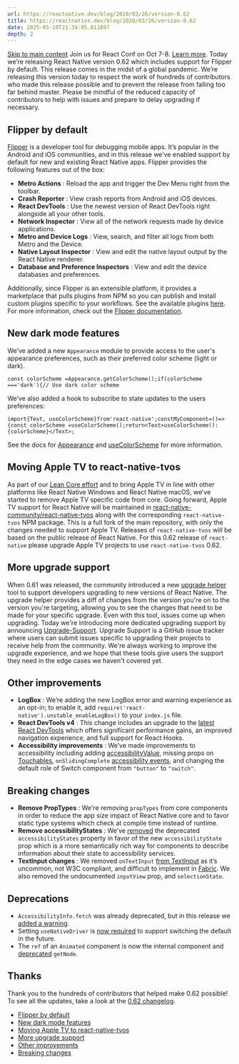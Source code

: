 ```yaml
---
url: https://reactnative.dev/blog/2020/03/26/version-0.62
title: https://reactnative.dev/blog/2020/03/26/version-0.62
date: 2025-05-10T21:34:05.811897
depth: 2
---
```


[Skip to main content](https://reactnative.dev/blog/2020/03/26/version-0.62#__docusaurus_skipToContent_fallback)
Join us for React Conf on Oct 7-8. [Learn more](https://conf.react.dev).
Today we’re releasing React Native version 0.62 which includes support for Flipper by default.
This release comes in the midst of a global pandemic. We’re releasing this version today to respect the work of hundreds of contributors who made this release possible and to prevent the release from falling too far behind master. Please be mindful of the reduced capacity of contributors to help with issues and prepare to delay upgrading if necessary.
## Flipper by default[​](https://reactnative.dev/blog/2020/03/26/version-0.62#flipper-by-default "Direct link to Flipper by default")
[Flipper](https://fbflipper.com/) is a developer tool for debugging mobile apps. It’s popular in the Android and iOS communities, and in this release we’ve enabled support by default for new and existing React Native apps.
Flipper provides the following features out of the box:
  * **Metro Actions** : Reload the app and trigger the Dev Menu right from the toolbar.
  * **Crash Reporter** : View crash reports from Android and iOS devices.
  * **React DevTools** : Use the newest version of React DevTools right alongside all your other tools.
  * **Network Inspector** : View all of the network requests made by device applications.
  * **Metro and Device Logs** : View, search, and filter all logs from both Metro and the Device.
  * **Native Layout Inspector** : View and edit the native layout output by the React Native renderer.
  * **Database and Preference Inspectors** : View and edit the device databases and preferences.


Additionally, since Flipper is an extensible platform, it provides a marketplace that pulls plugins from NPM so you can publish and install custom plugins specific to your workflows. See the available plugins [here](https://www.npmjs.com/search?q=flipper-plugin).
For more information, check out the [Flipper documentation](https://fbflipper.com/docs/features/react-native).
## New dark mode features[​](https://reactnative.dev/blog/2020/03/26/version-0.62#new-dark-mode-features "Direct link to New dark mode features")
We’ve added a new `Appearance` module to provide access to the user's appearance preferences, such as their preferred color scheme (light or dark).
```
const colorScheme =Appearance.getColorScheme();if(colorScheme ==='dark'){// Use dark color scheme
```

We’ve also added a hook to subscribe to state updates to the users preferences:
```
import{Text, useColorScheme}from'react-native';constMyComponent=()=>{const colorScheme =useColorScheme();return<Text>useColorScheme(): {colorScheme}</Text>;
```

See the docs for [Appearance](https://reactnative.dev/docs/appearance) and [useColorScheme](https://reactnative.dev/docs/usecolorscheme) for more information.
## Moving Apple TV to react-native-tvos[​](https://reactnative.dev/blog/2020/03/26/version-0.62#moving-apple-tv-to-react-native-tvos "Direct link to Moving Apple TV to react-native-tvos")
As part of our [Lean Core effort](https://reactnative.dev/blog#lean-core) and to bring Apple TV in line with other platforms like React Native Windows and React Native macOS, we’ve started to remove Apple TV specific code from core.
Going forward, Apple TV support for React Native will be maintained in [react-native-community/react-native-tvos](https://github.com/react-native-community/react-native-tvos) along with the corresponding `react-native-tvos` NPM package. This is a full fork of the main repository, with only the changes needed to support Apple TV.
Releases of `react-native-tvos` will be based on the public release of React Native. For this 0.62 release of `react-native` please upgrade Apple TV projects to use `react-native-tvos` 0.62.
## More upgrade support[​](https://reactnative.dev/blog/2020/03/26/version-0.62#more-upgrade-support "Direct link to More upgrade support")
When 0.61 was released, the community introduced a new [upgrade helper](https://react-native-community.github.io/upgrade-helper/) tool to support developers upgrading to new versions of React Native. The upgrade helper provides a diff of changes from the version you're on to the version you're targeting, allowing you to see the changes that need to be made for your specific upgrade.
Even with this tool, issues come up when upgrading. Today we're introducing more dedicated upgrading support by announcing [Upgrade-Support](https://github.com/react-native-community/upgrade-support). Upgrade Support is a GitHub issue tracker where users can submit issues specific to upgrading their projects to receive help from the community.
We're always working to improve the upgrade experience, and we hope that these tools give users the support they need in the edge cases we haven't covered yet.
## Other improvements[​](https://reactnative.dev/blog/2020/03/26/version-0.62#other-improvements "Direct link to Other improvements")
  * **LogBox** : We’re adding the new LogBox error and warning experience as an opt-in; to enable it, add `require('react-native').unstable_enableLogBox()` to your `index.js` file.
  * **React DevTools v4** : This change includes an upgrade to the [latest React DevTools](https://reactjs.org/blog/2019/08/15/new-react-devtools.html) which offers significant performance gains, an improved navigation experience, and full support for React Hooks.
  * **Accessibility improvements** : We’ve made improvements to accessibility including adding [accessibilityValue](https://reactnative.dev/docs/accessibility#accessibilityvalue-ios-android), missing props on [Touchables](https://github.com/facebook/react-native/commit/8c0c860e38f57e18296f689e47dfb4a54088c260), `onSlidingComplete` [accessibility events](https://github.com/facebook/react-native/commit/c7aa6dc8270c0eabc913fe6c617c8131e3f4b3c5), and changing the default role of Switch component from `"button"` to `"switch"`.


## Breaking changes[​](https://reactnative.dev/blog/2020/03/26/version-0.62#breaking-changes "Direct link to Breaking changes")
  * **Remove PropTypes** : We're removing `propTypes` from core components in order to reduce the app size impact of React Native core and to favor static type systems which check at compile time instead of runtime.
  * **Remove accessibilityStates** : We’ve [removed](https://github.com/facebook/react-native/commit/7b35f427fd66cb0f36921b992095fe5b3c14d8b9) the deprecated `accessibilityStates` property in favor of the new `accessibilityState` prop which is a more semantically rich way for components to describe information about their state to accessibility services.
  * **TextInput changes** : We removed `onTextInput` [from TextInput](https://github.com/facebook/react-native/commit/3f7e0a2c9601fc186f25bfd794cd0008ac3983ab) as it’s uncommon, not W3C compliant, and difficult to implement in [Fabric](https://github.com/react-native-community/discussions-and-proposals/issues/4). We also removed the undocumented `inputView` prop, and `selectionState`.


## Deprecations[​](https://reactnative.dev/blog/2020/03/26/version-0.62#deprecations "Direct link to Deprecations")
  * `AccessibilityInfo.fetch` was already deprecated, but in this release we [added a warning](https://github.com/facebook/react-native/commit/523ab8333800afbfb169c6fd70ab6611fe07cc2a).
  * Setting `useNativeDriver` is [now required](https://github.com/facebook/react-native/commit/5876052615f4858ed5fc32fa3da9b64695974238) to support switching the default in the future.
  * The `ref` of an `Animated` component is now the internal component and [deprecated](https://github.com/facebook/react-native/commit/66e72bb4e00aafbcb9f450ed5db261d98f99f82a) `getNode`.


## Thanks[​](https://reactnative.dev/blog/2020/03/26/version-0.62#thanks "Direct link to Thanks")
Thank you to the hundreds of contributors that helped make 0.62 possible!
To see all the updates, take a look at the [0.62 changelog](https://github.com/facebook/react-native/blob/main/CHANGELOG.md#v0620).
  * [Flipper by default](https://reactnative.dev/blog/2020/03/26/version-0.62#flipper-by-default)
  * [New dark mode features](https://reactnative.dev/blog/2020/03/26/version-0.62#new-dark-mode-features)
  * [Moving Apple TV to react-native-tvos](https://reactnative.dev/blog/2020/03/26/version-0.62#moving-apple-tv-to-react-native-tvos)
  * [More upgrade support](https://reactnative.dev/blog/2020/03/26/version-0.62#more-upgrade-support)
  * [Other improvements](https://reactnative.dev/blog/2020/03/26/version-0.62#other-improvements)
  * [Breaking changes](https://reactnative.dev/blog/2020/03/26/version-0.62#breaking-changes)



